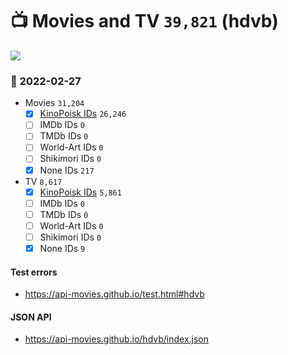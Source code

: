 # :tv: Movies and TV `39,821` (hdvb)

<a href="https://API-Movies.github.io"><img src="https://API-Movies.github.io/banner.png?cache"></a>

### :date: 2022-02-27
- Movies `31,204`
  - [x] <a href="https://API-Movies.github.io/hdvb/movie_kinopoisk_ids.json">KinoPoisk IDs</a> `26,246`
  - [ ] IMDb IDs `0`
  - [ ] TMDb IDs `0`
  - [ ] World-Art IDs `0`
  - [ ] Shikimori IDs `0`
  - [x] None IDs `217`
- TV `8,617`
  - [x] <a href="https://API-Movies.github.io/hdvb/tv_kinopoisk_ids.json">KinoPoisk IDs</a> `5,861`
  - [ ] IMDb IDs `0`
  - [ ] TMDb IDs `0`
  - [ ] World-Art IDs `0`
  - [ ] Shikimori IDs `0`
  - [x] None IDs `9`
#### Test errors
- <a href='https://api-movies.github.io/test.html#hdvb'>https://api-movies.github.io/test.html#hdvb</a>
#### JSON API
- <a href='https://api-movies.github.io/hdvb/index.json'>https://api-movies.github.io/hdvb/index.json</a>
